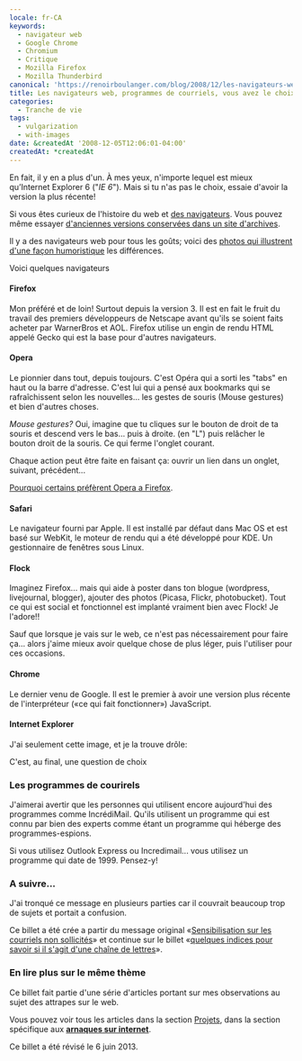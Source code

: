 ```yaml
---
locale: fr-CA
keywords:
  - navigateur web
  - Google Chrome
  - Chromium
  - Critique
  - Mozilla Firefox
  - Mozilla Thunderbird
canonical: 'https://renoirboulanger.com/blog/2008/12/les-navigateurs-web-programmes-de-courriels-vous-avez-le-choix/'
title: Les navigateurs web, programmes de courriels, vous avez le choix!!
categories:
  - Tranche de vie
tags:
  - vulgarization
  - with-images
date: &createdAt '2008-12-05T12:06:01-04:00'
createdAt: *createdAt
---
```


En fait, il y en a plus d'un. À mes yeux, n'importe lequel est mieux qu’Internet
Explorer 6 ("_IE 6_"). Mais si tu n'as pas le choix, essaie d'avoir la version
la plus récente!

Si vous êtes curieux de l'histoire du web et [des navigateurs][0]. Vous pouvez
même essayer [d'anciennes versions conservées dans un site d'archives][1].

Il y a des navigateurs web pour tous les goûts; voici des [photos qui illustrent
d'une façon humoristique][2] les différences.

Voici quelques navigateurs

#### Firefox

Mon préféré et de loin! Surtout depuis la version 3\. Il est en fait le fruit du
travail des premiers développeurs de Netscape avant qu'ils se soient faits
acheter par WarnerBros et AOL. Firefox utilise un engin de rendu HTML appelé
Gecko qui est la base pour d'autres navigateurs.

#### Opera

Le pionnier dans tout, depuis toujours. C'est Opéra qui a sorti les "tabs" en
haut ou la barre d'adresse. C'est lui qui a pensé aux bookmarks qui se
rafraîchissent selon les nouvelles... les gestes de souris (Mouse gestures) et
bien d'autres choses.

_Mouse gestures?_ Oui, imagine que tu cliques sur le bouton de droit de ta
souris et descend vers le bas... puis à droite. (en "L") puis relâcher le bouton
droit de la souris. Ce qui ferme l'onglet courant.

Chaque action peut être faite en faisant ça: ouvrir un lien dans un onglet,
suivant, précédent...

[Pourquoi certains préfèrent Opera a Firefox][3].

#### Safari

Le navigateur fourni par Apple. Il est installé par défaut dans Mac OS et est
basé sur WebKit, le moteur de rendu qui a été développé pour KDE. Un
gestionnaire de fenêtres sous Linux.

#### Flock

Imaginez Firefox... mais qui aide à poster dans ton blogue (wordpress,
livejournal, blogger), ajouter des photos (Picasa, Flickr, photobucket). Tout ce
qui est social et fonctionnel est implanté vraiment bien avec Flock! Je
l'adore!!

Sauf que lorsque je vais sur le web, ce n'est pas nécessairement pour faire
ça... alors j'aime mieux avoir quelque chose de plus léger, puis l'utiliser pour
ces occasions.

#### Chrome

Le dernier venu de Google. Il est le premier à avoir une version plus récente de
l'interpréteur («ce qui fait fonctionner») JavaScript.

#### Internet Explorer

J'ai seulement cette image, et je la trouve drôle:

<app-image alt="HA HA! I'm using «the Internet»" figcaption="Si l’on compare le engins de rendu HTML modernes à des véhicules. Les navigateurs faits par la compétition de Microsoft Internet Explorer seraient des autos. Les engins de rendus qui seraient des autos pour WebKit (Chromium, Safari) et Presto (Opera). Tandis qu’Internet Explorer (Trident) serait une pauvre calèche." src="~/assets/content/blog/2008/12/fccc309ec7c1e08ed41d710bf5c9d2fa804934ed.jpg"></app-image>

C'est, au final, une question de choix

### Les programmes de courirels

J'aimerai avertir que les personnes qui utilisent encore aujourd'hui des
programmes comme IncrédiMail. Qu'ils utilisent un programme qui est connu par
bien des experts comme étant un programme qui héberge des programmes-espions.

Si vous utilisez Outlook Express ou Incredimail... vous utilisez un programme
qui date de 1999\. Pensez-y!

### A suivre...

J'ai tronqué ce message en plusieurs parties car il couvrait beaucoup trop de
sujets et portait a confusion.

Ce billet a été crée a partir du message original «[Sensibilisation sur les
courriels non sollicités][4]» et continue sur le billet «[quelques indices pour
savoir si il s'agit d'une chaîne de lettres][5]».

### En lire plus sur le même thème

Ce billet fait partie d'une série d'articles portant sur mes observations au
sujet des attrapes sur le web.

Vous pouvez voir tous les articles dans la section [Projets][6], dans la section
spécifique aux [**arnaques sur internet**][7].

Ce billet a été révisé le 6 juin 2013\.

[0]: http://www.livinginternet.com/w/wi_browse.htm
[1]: http://browsers.evolt.org/
[2]: https://www.ghacks.net/2007/09/27/firefox-vs-opera-vs-internet-explorer/
[3]: http://virtuelvis.com/archives/2004/11/opera-over-firefox
[4]: /blog/2008/12/sensibilisation-sur-les-courriels-non-sollicites/
[5]:
  /blog/2008/12/quelques-indices-pour-savoir-si-un-message-courriel-est-une-chaine-de-lettre/
[6]: /projets
[7]: /projets/les-arnaques-sur-internet
